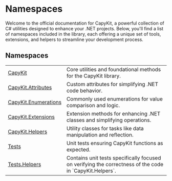 # Namespaces


Welcome to the official documentation for CapyKit, a powerful collection of C# utilities designed to enhance your .NET projects. Below, you'll find a list of namespaces included in the library, each offering a unique set of tools, extensions, and helpers to streamline your development process.



## Namespaces
<table>
<tr>
<td><a href="N_CapyKit.md">CapyKit</a></td>
<td>Core utilities and foundational methods for the CapyKit library.</td></tr>
<tr>
<td><a href="N_CapyKit_Attributes.md">CapyKit.Attributes</a></td>
<td>Custom attributes for simplifying .NET code behavior.</td></tr>
<tr>
<td><a href="N_CapyKit_Enumerations.md">CapyKit.Enumerations</a></td>
<td>Commonly used enumerations for value comparison and logic.</td></tr>
<tr>
<td><a href="N_CapyKit_Extensions.md">CapyKit.Extensions</a></td>
<td>Extension methods for enhancing .NET classes and simplifying operations.</td></tr>
<tr>
<td><a href="N_CapyKit_Helpers.md">CapyKit.Helpers</a></td>
<td>Utility classes for tasks like data manipulation and reflection.</td></tr>
<tr>
<td><a href="N_Tests.md">Tests</a></td>
<td>Unit tests ensuring CapyKit functions as expected.</td></tr>
<tr>
<td><a href="N_Tests_Helpers.md">Tests.Helpers</a></td>
<td>Contains unit tests specifically focused on verifying the correctness of the code in `CapyKit.Helpers`.</td></tr>
</table>